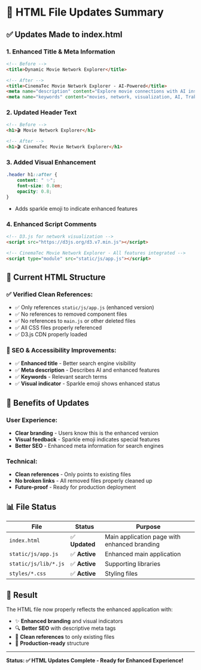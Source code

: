 # 📄 HTML File Updates Summary

## ✅ **Updates Made to index.html**

### **1. Enhanced Title & Meta Information**
```html
<!-- Before -->
<title>Dynamic Movie Network Explorer</title>

<!-- After -->
<title>CinemaTec Movie Network Explorer - AI-Powered</title>
<meta name="description" content="Explore movie connections with AI insights, enhanced search, and interactive network visualization">
<meta name="keywords" content="movies, network, visualization, AI, Trakt, TMDB, Gemini">
```

### **2. Updated Header Text**
```html
<!-- Before -->
<h1>🎬 Movie Network Explorer</h1>

<!-- After -->
<h1>🎬 CinemaTec Movie Network Explorer</h1>
```

### **3. Added Visual Enhancement**
```css
.header h1::after {
    content: " ✨";
    font-size: 0.8em;
    opacity: 0.8;
}
```
- Adds sparkle emoji to indicate enhanced features

### **4. Enhanced Script Comments**
```html
<!-- D3.js for network visualization -->
<script src="https://d3js.org/d3.v7.min.js"></script>

<!-- CinemaTec Movie Network Explorer - All features integrated -->
<script type="module" src="static/js/app.js"></script>
```

## 🎯 **Current HTML Structure**

### **✅ Verified Clean References:**
- ✅ Only references `static/js/app.js` (enhanced version)
- ✅ No references to removed component files
- ✅ No references to `main.js` or other deleted files
- ✅ All CSS files properly referenced
- ✅ D3.js CDN properly loaded

### **📱 SEO & Accessibility Improvements:**
- ✅ **Enhanced title** - Better search engine visibility
- ✅ **Meta description** - Describes AI and enhanced features
- ✅ **Keywords** - Relevant search terms
- ✅ **Visual indicator** - Sparkle emoji shows enhanced status

## 🚀 **Benefits of Updates**

### **User Experience:**
- **Clear branding** - Users know this is the enhanced version
- **Visual feedback** - Sparkle emoji indicates special features
- **Better SEO** - Enhanced meta information for search engines

### **Technical:**
- **Clean references** - Only points to existing files
- **No broken links** - All removed files properly cleaned up
- **Future-proof** - Ready for production deployment

## 📊 **File Status**

| File | Status | Purpose |
|------|--------|---------|
| `index.html` | ✅ **Updated** | Main application page with enhanced branding |
| `static/js/app.js` | ✅ **Active** | Enhanced main application |
| `static/js/lib/*.js` | ✅ **Active** | Supporting libraries |
| `styles/*.css` | ✅ **Active** | Styling files |

## 🎉 **Result**

The HTML file now properly reflects the enhanced application with:
- ✨ **Enhanced branding** and visual indicators
- 🔍 **Better SEO** with descriptive meta tags
- 🧹 **Clean references** to only existing files
- 🚀 **Production-ready** structure

---

**Status: ✅ HTML Updates Complete - Ready for Enhanced Experience!**